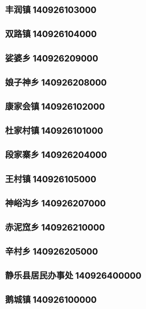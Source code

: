 # 丰润镇 140926103000
# 双路镇 140926104000
# 娑婆乡 140926209000
# 娘子神乡 140926208000
# 康家会镇 140926102000
# 杜家村镇 140926101000
# 段家寨乡 140926204000
# 王村镇 140926105000
# 神峪沟乡 140926207000
# 赤泥窊乡 140926210000
# 辛村乡 140926205000
# 静乐县居民办事处 140926400000
# 鹅城镇 140926100000

